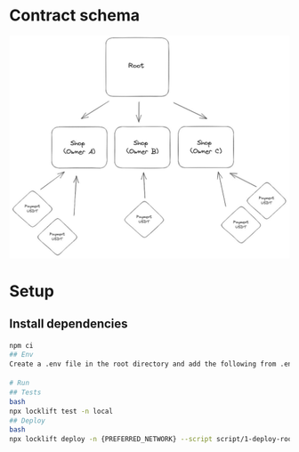 # Contract schema

![Contract schema](etc/img.png "Contracts")

# Setup

## Install dependencies
```bash
npm ci
## Env
Create a .env file in the root directory and add the following from .env.template or just use default settings

# Run
## Tests
bash
npx locklift test -n local
## Deploy
bash
npx locklift deploy -n {PREFERRED_NETWORK} --script script/1-deploy-root.ts
```